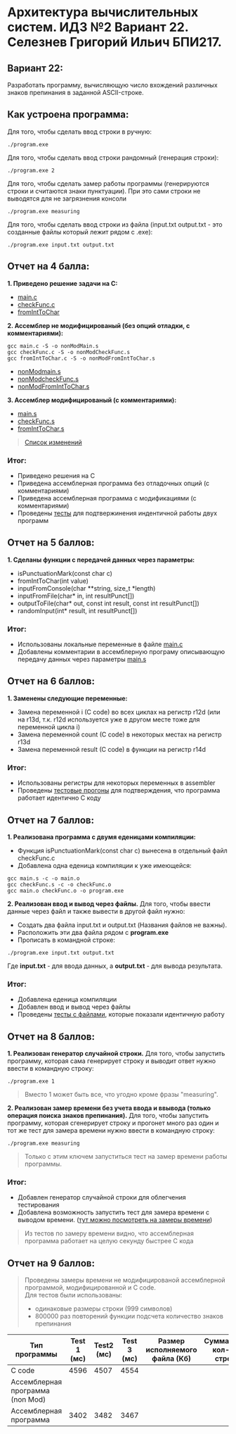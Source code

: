 # Архитектура вычислительных систем. ИДЗ №2 Вариант 22. Селезнев Григорий Ильич БПИ217.

## Вариант 22:
Разработать программу, вычисляющую число вхождений различных знаков препинания в заданной ASCII-строке.

## Как устроена программа:
Для того, чтобы сделать ввод строки в ручную:
```
./program.exe
```
Для того, чтобы сделать ввод строки рандомный (генерация строки):
```
./program.exe 2
```
Для того, чтобы сделать замер работы программы (генерируются строки и считаются знаки пунктуации). При это сами строки не выводятся для не загрязнения консоли
```
./program.exe measuring
```
Для того, чтобы сделать ввод строки из файла (input.txt output.txt - это созданные файлы который лежит рядом с .exe):
```
./program.exe input.txt output.txt
```

## Отчет на 4 балла:

**1. Приведено решение задачи на С:**
* [main.c](https://github.com/Grisha1232/ABC_HW2/blob/7d4e43970e7ab0c9fd1adc561a86e21c517584c5/C%20code/main.c)
* [checkFunc.c](https://github.com/Grisha1232/ABC_HW2/blob/26484f97d626ee4b38a630b58063502ea6d85774/C%20code/checkFunc.c)
* [fromIntToChar](https://github.com/Grisha1232/ABC_HW2/blob/26484f97d626ee4b38a630b58063502ea6d85774/C%20code/fromIntToChar.c)

**2. Ассемблер не модифицированый (без опций отладки, с комментариями):**
```
gcc main.c -S -o nonModMain.s
gcc checkFunc.c -S -o nonModCheckFunc.s
gcc fromIntToChar.c -S -o nonModFromIntToChar.s
```
* [nonModmain.s](https://github.com/Grisha1232/ABC_HW2/blob/26484f97d626ee4b38a630b58063502ea6d85774/Assembler%20non%20mod/nonModmain.s)
* [nonModcheckFunc.s](https://github.com/Grisha1232/ABC_HW2/blob/26484f97d626ee4b38a630b58063502ea6d85774/Assembler%20non%20mod/nonModcheckFunc.s)
* [nonModFromIntToChar.s](https://github.com/Grisha1232/ABC_HW2/blob/26484f97d626ee4b38a630b58063502ea6d85774/Assembler%20non%20mod/nonModFromIntToChar.s)

**3. Ассемблер модифицированый (с комментариями):**
* [main.s](https://github.com/Grisha1232/ABC_HW2/blob/26484f97d626ee4b38a630b58063502ea6d85774/Assembler/main.s)
* [checkFunc.s](https://github.com/Grisha1232/ABC_HW2/blob/26484f97d626ee4b38a630b58063502ea6d85774/Assembler/fromIntToChar.s)
* [fromIntToChar.s](https://github.com/Grisha1232/ABC_HW2/blob/26484f97d626ee4b38a630b58063502ea6d85774/Assembler/checkFunc.s)
> [Список изменений](https://github.com/Grisha1232/ABC_HW2/blob/48b2c426b5356b4621fed315a6829a024582d122/Assembler/modification.md)


### Итог:
* Приведено решения на С
* Приведена ассемблерная программа без отладочных опций (с комментариями)
* Приведена ассемблерная программа с модификациями  (с комментариями)
* Проведены [тесты](https://github.com/Grisha1232/ABC_HW2/blob/84d526e480b62f112f14b90ca98112c2e69ffac0/C%20code/Tests/test.md) для подтвержинения индентичной работы двух программ

## Отчет на 5 баллов:

**1. Сделаны функции с передачей данных через параметры:**  
* isPunctuationMark(const char c)
* fromIntToChar(int value)
* inputFromConsole(char **string, size_t *length)
* inputFromFile(char* in, int resultPunct[])
* outputToFile(char* out, const int result, const int resultPunct[])
* randomInput(int* result, int resultPunct[])

### Итог: 
* Использованы локальные переменные в файле [main.c](https://github.com/Grisha1232/ABC_HW2/blob/7d4e43970e7ab0c9fd1adc561a86e21c517584c5/C%20code/main.c)  
* Добавлены комментарии в ассемблерную програму описывающую передачу данных через параметры [main.s](https://github.com/Grisha1232/ABC_HW2/blob/26484f97d626ee4b38a630b58063502ea6d85774/Assembler/main.s)  

## Отчет на 6 баллов:

**1. Заменены следующие переменные:**
* Замена переменной i (C code) во всех циклах на регистр r12d (или на r13d, т.к. r12d используется уже в другом месте тоже для переменной цикла i)
* Замена переменной count (C code) в некоторых местах на регистр r13d
* Замена переменной result (C code) в функции на регистр r14d

### Итог:
* Использованы регистры для некоторых переменных в assembler
* Проведены [тестовые прогоны](https://github.com/Grisha1232/ABC_HW2/blob/abb6343a33c955feffcfc2398663a29da59c0825/Assembler/Tests/test.md) для подтверждения, что программа работает идентично C коду

## Отчет на 7 баллов:

**1. Реализована программа с двумя еденицами компиляции:**
* Функция isPunctuationMark(const char c) вынесена в отдельный файл checkFunc.c
* Добавлена одна еденица компиляции к уже имеющейся:
```
gcc main.s -c -o main.o
gcc checkFunc.s -c -o checkFunc.o
gcc main.o checkFunc.o -o program.exe
```

**2. Реализован ввод и вывод через файлы.** Для того, чтобы ввести данные через файл и также вывести в другой файл нужно:
* Создать два файла input.txt и output.txt (Названия файлов не важны).
* Расположить эти два файла рядом с **program.exe**
* Прописать в командной строке:
```
./program.exe input.txt output.txt
```
Где **input.txt** - для ввода данных, а **output.txt** - для вывода результата.

### Итог: 
* Добавлена еденица компиляции
* Добавлен ввод и вывод через файлы
* Проведены [тесты с файлами](https://github.com/Grisha1232/ABC_HW2/blob/3586a7aec56af62b878b0b77b9ab3294f7275781/Assembler/Tests/testWithFilesInputOutput.md), которые показали идентичную работу

## Отчет на 8 баллов:

**1. Реализован генератор случайной строки.**
Для того, чтобы запустить программу, которая сама генерирует строку и выводит ответ нужно ввести в командную строку:
```
./program.exe 1
```
> Вместо 1 может быть все, что угодно кроме фразы "measuring".

**2. Реализован замер времени без учета ввода и ввывода (только операция поиска знаков препинания).**
Для того, чтобы запустить программу, которая сгенерирует строку и прогонет много раз один и тот же тест для замера времени нужно ввести в командную строку:
```
./program.exe measuring
```
> Только с этим ключем запуститься тест на замер времени работы программы.

### Итог:
* Добавлен генератор случайной строки для облегчения тестирования
* Добавлена возможность запустить тест для замера времени с выводом времени. ([тут можно посмотреть на замеры времени](https://github.com/Grisha1232/ABC_HW2/blob/0bbd92b4353d397dc2f944bfb44f4efd6c012706/Time%20Test/test.md))
> Из тестов по замеру времени видно, что ассемблерная программа работает на целую секунду быстрее C кода

## Отчет на 9 баллов:
> Проведены замеры времени не модифицированой ассемблерной программой, модифицированной и C code.  
> Для тестов были использованы:
> * одинаковые размеры строки (999 символов)
> * 800000 раз повторений функции подсчета количество знаков препинания


| Тип программы                    | Test 1 (мс) | Test2 (мс) | Test 3 (мс) | Размер исполняемого файла (Кб) | Суммарное кол-во строк |
|----------------------------------|-------------|------------|-------------|--------------------------------|------------------------|
| C code                           | 4596        | 4507       | 4554        |                                |                        |
| Ассемблерная программа (non Mod) |             |            |             |                                |                        |
| Ассемблерная программа           | 3402        | 3482       | 3467        |                                |                        |




